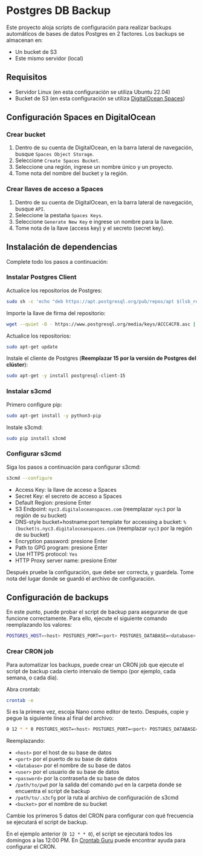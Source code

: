 # Postgres DB Backup

Este proyecto aloja scripts de configuración para realizar backups automáticos de bases de datos Postgres en 2 factores. Los backups se almacenan en:

- Un bucket de S3
- Este mismo servidor (local)

## Requisitos

- Servidor Linux (en esta configuración se utiliza Ubuntu 22.04)
- Bucket de S3 (en esta configuración se utiliza [DigitalOcean Spaces](https://www.digitalocean.com/products/spaces/))

## Configuración Spaces en DigitalOcean

### Crear bucket

1. Dentro de su cuenta de DigitalOcean, en la barra lateral de navegación, busque `Spaces Object Storage`.
2. Seleccione `Create Spaces Bucket`.
3. Seleccione una región, ingrese un nombre único y un proyecto.
4. Tome nota del nombre del bucket y la región.

### Crear llaves de acceso a Spaces

1. Dentro de su cuenta de DigitalOcean, en la barra lateral de navegación, busque `API`.
2. Seleccione la pestaña `Spaces Keys`.
3. Seleccione `Generate New Key` e ingrese un nombre para la llave.
4. Tome nota de la llave (access key) y el secreto (secret key).

## Instalación de dependencias

Complete todo los pasos a continuación:

### Instalar Postgres Client

Actualice los repositorios de Postgres:

```bash
sudo sh -c 'echo "deb https://apt.postgresql.org/pub/repos/apt $(lsb_release -cs)-pgdg main" > /etc/apt/sources.list.d/pgdg.list'
```

Importe la llave de firma del repositorio:

```bash
wget --quiet -O - https://www.postgresql.org/media/keys/ACCC4CF8.asc | sudo apt-key add -
```

Actualice los repositorios:

```bash
sudo apt-get update
```

Instale el cliente de Postgres (**Reemplazar 15 por la versión de Postgres del clúster**):

```bash
sudo apt-get -y install postgresql-client-15
```

### Instalar s3cmd

Primero configure pip:

```bash
sudo apt-get install -y python3-pip
```

Instale s3cmd:

```bash
sudo pip install s3cmd
```

### Configurar s3cmd

Siga los pasos a continuación para configurar s3cmd:

```bash
s3cmd --configure
```

- Access Key: la llave de acceso a Spaces
- Secret Key: el secreto de acceso a Spaces
- Default Region: presione Enter
- S3 Endpoint: `nyc3.digitaloceanspaces.com` (reemplazar `nyc3` por la región de su bucket)
- DNS-style bucket+hostname:port template for accessing a bucket: `%(bucket)s.nyc3.digitaloceanspaces.com` (reemplazar `nyc3` por la región de su bucket)
- Encryption password: presione Enter
- Path to GPG program: presione Enter
- Use HTTPS protocol: `Yes`
- HTTP Proxy server name: presione Enter

Después pruebe la configuración, que debe ser correcta, y guardela. Tome nota del lugar donde se guardó el archivo de configuración.

## Configuración de backups

En este punto, puede probar el script de backup para asegurarse de que funcione correctamente. Para ello, ejecute el siguiente comando reemplazando los valores:

```bash
POSTGRES_HOST=<host> POSTGRES_PORT=<port> POSTGRES_DATABASE=<database> POSTGRES_USER=<user> POSTGRES_PASSWORD=<password> BACKUP_DIRECTORY=/path/to/backups S3CMD_CONFIG_FILE=/path/to/.s3cfg S3_BUCKET=<bucket> ./backup.sh
```

### Crear CRON job

Para automatizar los backups, puede crear un CRON job que ejecute el script de backup cada cierto intervalo de tiempo (por ejemplo, cada semana, o cada día).

Abra crontab:

```bash
crontab -e
```

Si es la primera vez, escoja Nano como editor de texto. Después, copie y pegue la siguiente línea al final del archivo:

```bash
0 12 * * 0 POSTGRES_HOST=<host> POSTGRES_PORT=<port> POSTGRES_DATABASE=<database> POSTGRES_USER=<user> POSTGRES_PASSWORD=<password> BACKUP_DIRECTORY=/path/to/pwd/backups S3CMD_CONFIG_FILE=/path/to/.s3cfg S3_BUCKET=<bucket> /path/to/pwd/backup.sh
```

Reemplazando:

- `<host>` por el host de su base de datos
- `<port>` por el puerto de su base de datos
- `<database>` por el nombre de su base de datos
- `<user>` por el usuario de su base de datos
- `<password>` por la contraseña de su base de datos
- `/path/to/pwd` por la salida del comando `pwd` en la carpeta donde se encuentra el script de backup
- `/path/to/.s3cfg` por la ruta al archivo de configuración de s3cmd
- `<bucket>` por el nombre de su bucket

Cambie los primeros 5 datos del CRON para configurar con qué frecuencia se ejecutará el script de backup.

En el ejemplo anterior (`0 12 * * 0`), el script se ejecutará todos los domingos a las 12:00 PM. En [Crontab Guru](https://crontab.guru/) puede encontrar ayuda para configurar el CRON.
